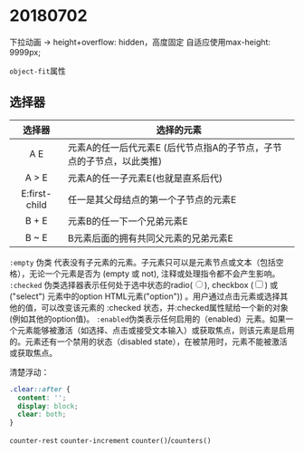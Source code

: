 # 20180702

下拉动画 -> height+overflow: hidden，高度固定
自适应使用max-height: 9999px;

`object-fit`属性

## 选择器

| 选择器	| 选择的元素 |
|:---:|---|
| A E	| 元素A的任一后代元素E (后代节点指A的子节点，子节点的子节点，以此类推) |
| A > E	| 元素A的任一子元素E(也就是直系后代) |
| E:first-child	| 任一是其父母结点的第一个子节点的元素E |
| B + E	| 元素B的任一下一个兄弟元素E |
| B ~ E	| B元素后面的拥有共同父元素的兄弟元素E |

`:empty` 伪类 代表没有子元素的元素。子元素只可以是元素节点或文本（包括空格），无论一个元素是否为 (empty 或 not), 注释或处理指令都不会产生影响。
`:checked` 伪类选择器表示任何处于选中状态的radio(<input type="radio">), checkbox (<input type="checkbox">) 或("select") 元素中的option HTML元素("option")) 。用户通过点击元素或选择其他的值，可以改变该元素的 :checked 状态，并:checked属性赋给一个新的对象(例如其他的option值)。
`:enabled`伪类表示任何启用的（enabled）元素。如果一个元素能够被激活（如选择、点击或接受文本输入）或获取焦点，则该元素是启用的。元素还有一个禁用的状态（disabled state），在被禁用时，元素不能被激活或获取焦点。

清楚浮动：
```css
.clear::after {
  content: '';
  display: block;
  clear: both;
}
```

`counter-rest`
`counter-increment`
`counter()`/`counters()`